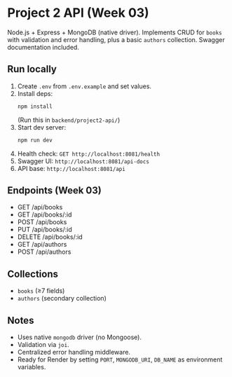 # Project 2 API (Week 03)

Node.js + Express + MongoDB (native driver). Implements CRUD for `books` with validation and error handling, plus a basic `authors` collection. Swagger documentation included.

## Run locally
1. Create `.env` from `.env.example` and set values.
2. Install deps:
   ```bash
   npm install
   ```
   (Run this in `backend/project2-api/`)
3. Start dev server:
   ```bash
   npm run dev
   ```
4. Health check: `GET http://localhost:8081/health`
5. Swagger UI: `http://localhost:8081/api-docs`
6. API base: `http://localhost:8081/api`

## Endpoints (Week 03)
- GET /api/books
- GET /api/books/:id
- POST /api/books
- PUT /api/books/:id
- DELETE /api/books/:id
- GET /api/authors
- POST /api/authors

## Collections
- `books` (≥7 fields)
- `authors` (secondary collection)

## Notes
- Uses native `mongodb` driver (no Mongoose).
- Validation via `joi`.
- Centralized error handling middleware.
- Ready for Render by setting `PORT`, `MONGODB_URI`, `DB_NAME` as environment variables.
